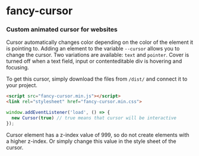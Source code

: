 # fancy-cursor
### Custom animated cursor for websites
Cursor automatically changes color depending on the color of the element it is pointing to.
Adding an element to the variable `--cursor` allows you to change the cursor. Two variations are available: `text` and `pointer`.
Cover is turned off when a text field, input or contenteditable div is hovering and focusing.

To get this cursor, simply download the files from `/dist/` and connect it to your project.
```html
<script src="fancy-cursor.min.js"></script>
<link rel="stylesheet" href="fancy-cursor.min.css">
```
```javascript
window.addEventListener('load', () => {
  new Cursor(true) // true means that cursor will be interactive
});
```
Cursor element has a z-index value of 999, so do not create elements with a higher z-index. Or simply change this value in the style sheet of the cursor.
